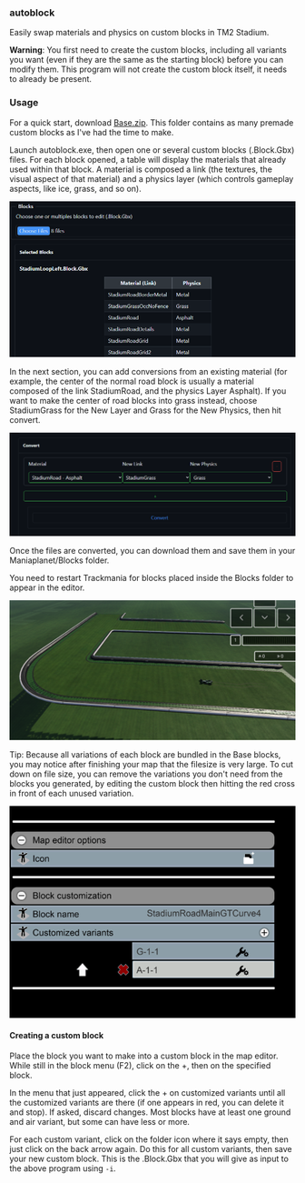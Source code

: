 ### autoblock

Easily swap materials and physics on custom blocks in TM2 Stadium.

__Warning__: You first need to create the custom blocks, including all variants you want (even if they are the same as the starting block) before you can modify them. This program will not create the custom block itself, it needs to already be present.


### Usage

For a quick start, download [Base.zip](/assets/Base.zip). This folder contains as many premade custom blocks as I've had the time to make.

Launch autoblock.exe, then open one or several custom blocks (.Block.Gbx) files.
For each block opened, a table will display the materials that already used within that block.
A material is composed a link (the textures, the visual aspect of that material) and a physics layer (which controls gameplay aspects, like ice, grass, and so on).

![selecting-blocks](/assets/select.png)

In the next section, you can add conversions from an existing material (for example, the center of the normal road block is usually a material composed of the link StadiumRoad, and the physics Layer Asphalt). If you want to make the center of road blocks into grass instead, choose StadiumGrass for the New Layer and Grass for the New Physics, then hit convert.

![converting-blocks](/assets/convert.png)

Once the files are converted, you can download them and save them in your Maniaplanet/Blocks folder.

You need to restart Trackmania for blocks placed inside the Blocks folder to appear in the editor.

![grass-blocks](/assets/grass.png)

Tip: Because all variations of each block are bundled in the Base blocks, you may notice after finishing your map that the filesize is very large. To cut down on file size, you can remove the variations you don't need from the blocks you generated, by editing the custom block then hitting the red cross in front of each unused variation.

![deleting-variations](/assets/delete.png)

#### Creating a custom block

Place the block you want to make into a custom block in the map editor. While still in the block menu (F2), click on the +, then on the specified block.

In the menu that just appeared, click the + on customized variants until all the customized variants are there (if one appears in red, you can delete it and stop). If asked, discard changes. Most blocks have at least one ground and air variant, but some can have less or more.

For each custom variant, click on the folder icon where it says empty, then just click on the back arrow again. Do this for all custom variants, then save your new custom block. This is the .Block.Gbx that you will give as input to the above program using ```-i```.